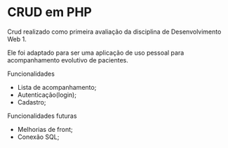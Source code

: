 # CRUD em PHP

Crud realizado como primeira avaliação da disciplina de Desenvolvimento Web 1.

Ele foi adaptado para ser uma aplicação de uso pessoal para acompanhamento evolutivo de pacientes.

Funcionalidades
 - Lista de acompanhamento;
 - Autenticação(login);
 - Cadastro;

Funcionalidades futuras
 - Melhorias de front;
 - Conexão SQL;


